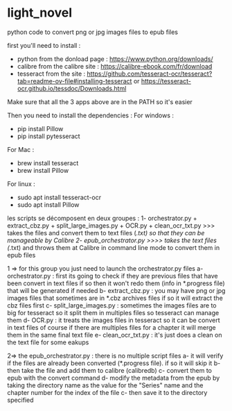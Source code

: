 # light_novel
python code to convert png or jpg images files to epub files

first you'll need to install : 
  - python from the donload page : https://www.python.org/downloads/
  - calibre from the calibre site : https://calibre-ebook.com/fr/download
  - tesseract from the site : https://github.com/tesseract-ocr/tesseract?tab=readme-ov-file#installing-tesseract or https://tesseract-ocr.github.io/tessdoc/Downloads.html

Make sure that all the 3 apps above are in the PATH so it's easier

Then you need to install the dependencies :
  For windows :
  - pip install Pillow
  - pip install pytesseract

For Mac :
  - brew install tesseract
  - brew install Pillow

For linux :
  - sudo apt install tesseract-ocr
  - sudo apt install Pillow

les scripts se décomposent en deux groupes :
  1- orchestrator.py + extract_cbz.py + split_large_images.py + OCR.py + clean_ocr_txt.py >>> takes the files and convert them to text files (*.txt) so that they can be manageable by Calibre
  2- epub_orchestrator.py >>>> takes the text files (*.txt) and throws them at Calibre in command line mode to convert them in epub files

1 => for this group you just need to launch the orchestrator.py files
  a- orchestrator.py : first its going to check if they are previous files that have been convert in text files if so then it won't redo them (info in *.progress file) that will be generated if needed
  b- extract_cbz.py : you may have png or jpg images files that sometimes are in *.cbz archives files if so it will extract the cbz files first
  c- split_large_images.py : sometimes the images files are to big for tesseract so it split them in multiples files so tesseract can manage them
  d- OCR.py : it treats the images files in tesseract so it can be convert in text files of course if there are multiples files for a chapter it will merge them in the same final text file
  e- clean_ocr_txt.py : it's just does a clean on the text file for some eakups

2=> the epub_orchestrator.py : there is no multiple script files
  a- it will verify if the files are already been converted (*.progress file). if so it will skip it
  b- then take the file and add them to calibre (calibredb)
  c- convert them to epub with the convert command
  d- modify the metadata from the epub by taking the directory name as the value for the "Series" name and the chapter number for the index of the file
  c- then save it to the directory specified 
